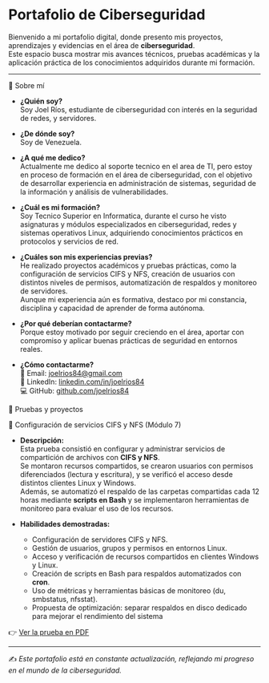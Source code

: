 # Portafolio de Ciberseguridad

Bienvenido a mi portafolio digital, donde presento mis proyectos, aprendizajes y evidencias en el área de **ciberseguridad**.  
Este espacio busca mostrar mis avances técnicos, pruebas académicas y la aplicación práctica de los conocimientos adquiridos durante mi formación.

---

👤 Sobre mí
- **¿Quién soy?**  
  Soy Joel Ríos, estudiante de ciberseguridad con interés en la seguridad de redes, y servidores.

- **¿De dónde soy?**  
  Soy de Venezuela.

- **¿A qué me dedico?**  
  Actualmente me dedico al soporte tecnico en el area de TI, pero estoy en proceso de formación en el área de ciberseguridad, con el objetivo de desarrollar experiencia en administración de sistemas, seguridad de la información y análisis de vulnerabilidades.

- **¿Cuál es mi formación?**  
  Soy Tecnico Superior en Informatica, durante el curso he visto asignaturas y módulos especializados en ciberseguridad, redes y sistemas operativos Linux, adquiriendo conocimientos prácticos en protocolos y servicios de red.

- **¿Cuáles son mis experiencias previas?**  
  He realizado proyectos académicos y pruebas prácticas, como la configuración de servicios CIFS y NFS, creación de usuarios con distintos niveles de permisos, automatización de respaldos y monitoreo de servidores.  
  Aunque mi experiencia aún es formativa, destaco por mi constancia, disciplina y capacidad de aprender de forma autónoma.

- **¿Por qué deberían contactarme?**  
  Porque estoy motivado por seguir creciendo en el área, aportar con compromiso y aplicar buenas prácticas de seguridad en entornos reales.

- **¿Cómo contactarme?**  
  📧 Email: joelrios84@gmail.com  
  🔗 LinkedIn: [linkedin.com/in/joelrios84](https://linkedin.com/in/joelrios84)  
  💻 GitHub: [github.com/joelrios84](https://github.com/joelrios84)

📂 Pruebas y proyectos

🔐 Configuración de servicios CIFS y NFS (Módulo 7)
- **Descripción:**  
  Esta prueba consistió en configurar y administrar servicios de compartición de archivos con **CIFS y NFS**.  
  Se montaron recursos compartidos, se crearon usuarios con permisos diferenciados (lectura y escritura), y se verificó el acceso desde distintos clientes Linux y Windows.  
  Además, se automatizó el respaldo de las carpetas compartidas cada 12 horas mediante **scripts en Bash** y se implementaron herramientas de monitoreo para evaluar el uso de los recursos.

- **Habilidades demostradas:**  
  - Configuración de servidores CIFS y NFS.  
  - Gestión de usuarios, grupos y permisos en entornos Linux.  
  - Acceso y verificación de recursos compartidos en clientes Windows y Linux.  
  - Creación de scripts en Bash para respaldos automatizados con **cron**.  
  - Uso de métricas y herramientas básicas de monitoreo (du, smbstatus, nfsstat).  
  - Propuesta de optimización: separar respaldos en disco dedicado para mejorar el rendimiento del sistema

👉 [Ver la prueba en PDF](https://github.com/joelrios84/portafolio-ciberseguridad/blob/main/prueba.pdf)

---

✍️ *Este portafolio está en constante actualización, reflejando mi progreso en el mundo de la ciberseguridad.*

